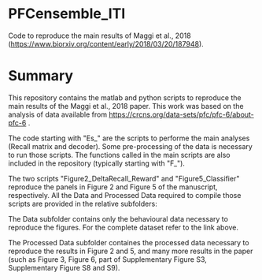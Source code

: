 # PFCensemble_ITI
Code to reproduce the main results of Maggi et al., 2018 (https://www.biorxiv.org/content/early/2018/03/20/187948).

# Summary
This repository contains the matlab and python scripts to reproduce the main results of the Maggi et al., 2018 paper. This work was based on the analysis of data available from https://crcns.org/data-sets/pfc/pfc-6/about-pfc-6 .

The code starting with "Es_" are the scripts to performe the main analyses (Recall matrix and decoder). Some pre-processing of the data is necessary to run those scripts. The functions called in the main scripts are also included in the repository (typically starting with "F_").

The two scripts "Figure2_DeltaRecall_Reward" and "Figure5_Classifier" reproduce the panels in Figure 2 and Figure 5 of the manuscript, respectively. All the Data and Processed Data required to compile those scripts are provided in the relative subfolders:

The Data subfolder contains only the behavioural data necessary to reproduce the figures. For the complete dataset refer to the link above.

The Processed Data subfolder containes the processed data necessary to reproduce the results in Figure 2 and 5, and many more results in the paper (such as Figure 3, Figure 6, part of Supplementary Figure S3, Supplementary Figure S8 and S9).

